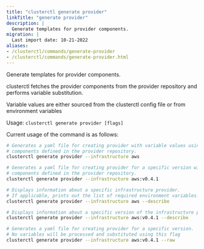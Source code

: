 ```yaml
---
title: "clusterctl generate provider"
linkTitle: "generate provider"
description: |
  Generate templates for provider components.
migration: |
  Last import date: 10-21-2022
aliases:
- /clusterctl/commands/generate-provider
- /clusterctl/commands/generate-provider.html
---
```


Generate templates for provider components.

clusterctl fetches the provider components from the provider repository and performs variable substitution.

Variable values are either sourced from the clusterctl config file or
from environment variables

Usage: `clusterctl generate provider [flags]`

Current usage of the command is as follows:
```bash
# Generates a yaml file for creating provider with variable values using
# components defined in the provider repository.
clusterctl generate provider --infrastructure aws

# Generates a yaml file for creating provider for a specific version with variable values using
# components defined in the provider repository.
clusterctl generate provider --infrastructure aws:v0.4.1

# Displays information about a specific infrastructure provider.
# If applicable, prints out the list of required environment variables.
clusterctl generate provider --infrastructure aws --describe

# Displays information about a specific version of the infrastructure provider.
clusterctl generate provider --infrastructure aws:v0.4.1 --describe

# Generates a yaml file for creating provider for a specific version.
# No variables will be processed and substituted using this flag
clusterctl generate provider --infrastructure aws:v0.4.1 --raw
```
